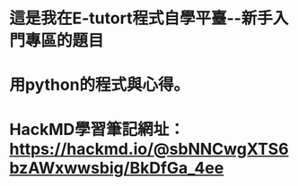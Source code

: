 # 這是我在E-tutort程式自學平臺--新手入門專區的題目
# 用python的程式與心得。
# HackMD學習筆記網址：https://hackmd.io/@sbNNCwgXTS6bzAWxwwsbig/BkDfGa_4ee
